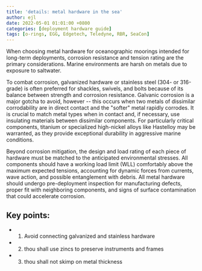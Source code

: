 ```yaml
---
title: 'details: metal hardware in the sea'
author: ejl
date: 2022-05-01 01:01:00 +0800
categories: [deployment hardware guide]
tags: [o-rings, EGG, Edgetech, Teledyne, RBR, SeaCon]
---
```


When choosing metal hardware for oceanographic moorings intended for long-term deployments, corrosion resistance and tension rating are the primary considerations. Marine environments are harsh on metals due to exposure to saltwater. 

To combat corrosion, galvanized hardware or stainless steel (304- or 316-grade) is often preferred for shackles, swivels, and bolts because of its balance between strength and corrosion resistance. Galvanic corrosion is a major gotcha to avoid, however -- this occurs when two metals of dissimilar corrodability are in direct contact and the "softer" metal rapidly corrodes. It is crucial to match metal types when in contact and, if necessary, use insulating materials between dissimilar components. For particularly critical components, titanium or specialized high-nickel alloys like Hastelloy may be warranted, as they provide exceptional durability in aggressive marine conditions.

Beyond corrosion mitigation, the design and load rating of each piece of hardware must be matched to the anticipated environmental stresses. All components should have a working load limit (WLL) comfortably above the maximum expected tensions, accounting for dynamic forces from currents, wave action, and possible entanglement with debris. All metal hardware should undergo pre-deployment inspection for manufacturing defects, proper fit with neighboring components, and signs of surface contamination that could accelerate corrosion. 


## Key points:
 - 1. Avoid connecting galvanized and stainless hardware
 - 2. thou shall use zincs to preserve instruments and frames
 - 3. thou shall not skimp on metal thickness